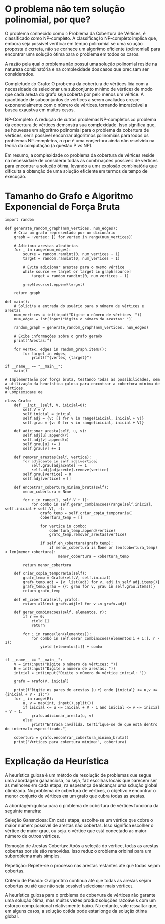 # O problema não tem solução polinomial, por que?

O problema conhecido como o Problema da Cobertura de Vértices, é classificado como NP-completo. A classificação NP-completo implica que, embora seja possível verificar em tempo polinomial se uma solução proposta é correta, não se conhece um algoritmo eficiente (polinomial) para encontrar uma solução ótima para o problema em todos os casos.

A razão pela qual o problema não possui uma solução polinomial reside na natureza combinatória e na complexidade dos casos que precisam ser considerados.

Completude do Grafo: O problema da cobertura de vértices lida com a necessidade de selecionar um subconjunto mínimo de vértices de modo que cada aresta do grafo seja coberta por pelo menos um vértice. A quantidade de subconjuntos de vértices a serem avaliados cresce exponencialmente com o número de vértices, tornando impraticável a busca exaustiva em muitos casos.

NP-Completo: A redução de outros problemas NP-completos ao problema da cobertura de vértices demonstra sua complexidade. Isso significa que, se houvesse um algoritmo polinomial para o problema da cobertura de vértices, seria possível encontrar algoritmos polinomiais para todos os problemas NP-completos, o que é uma conjectura ainda não resolvida na teoria da computação (a questão P vs NP).

Em resumo, a complexidade do problema da cobertura de vértices reside na necessidade de considerar todas as combinações possíveis de vértices para encontrar a solução ótima, levando a uma explosão combinatória que dificulta a obtenção de uma solução eficiente em termos de tempo de execução.

# Tamanho do Grafo e Algoritmo Exponencial de Força Bruta

```
import random

def generate_random_graph(num_vertices, num_edges):
    # Cria um grafo representado por um dicionário
    graph = {vertex: [] for vertex in range(num_vertices)}

    # Adiciona arestas aleatórias
    for _ in range(num_edges):
        source = random.randint(0, num_vertices - 1)
        target = random.randint(0, num_vertices - 1)

        # Evita adicionar arestas para o mesmo vértice
        while source == target or target in graph[source]:
            target = random.randint(0, num_vertices - 1)

        graph[source].append(target)

    return graph

def main():
    # Solicita a entrada do usuário para o número de vértices e arestas
    num_vertices = int(input("Digite o número de vértices: "))
    num_edges = int(input("Digite o número de arestas: "))

    random_graph = generate_random_graph(num_vertices, num_edges)

    # Exibe informações sobre o grafo gerado
    print("Arestas:")

    for vertex, edges in random_graph.items():
        for target in edges:
            print(f"{vertex} {target}")

if __name__ == "__main__":
    main()

```

```
# Implementação por força bruta, testando todas as possibilidades, sem a utilização da heurística gulosa para encontrar a cobertura mínima de vértices.
# Complexidade de 

class Grafo:
    def __init__(self, V, inicial=0):
        self.V = V
        self.inicial = inicial
        self.adj = {v: [] for v in range(inicial, inicial + V)}
        self.grau = {v: 0 for v in range(inicial, inicial + V)}

    def adicionar_aresta(self, u, v):
        self.adj[u].append(v)
        self.adj[v].append(u)
        self.grau[u] += 1
        self.grau[v] += 1

    def remover_arestas(self, vertice):
        for adjacente in self.adj[vertice]:
            self.grau[adjacente] -= 1
            self.adj[adjacente].remove(vertice)
        self.grau[vertice] = 0
        self.adj[vertice] = []

    def encontrar_cobertura_minima_bruta(self):
        menor_cobertura = None

        for r in range(1, self.V + 1):
            for combo in self.gerar_combinacoes(range(self.inicial, self.inicial + self.V), r):
                grafo_temp = self.criar_copia_temporaria()
                cobertura_temp = []

                for vertice in combo:
                    cobertura_temp.append(vertice)
                    grafo_temp.remover_arestas(vertice)

                if self.eh_cobertura(grafo_temp):
                    if menor_cobertura is None or len(cobertura_temp) < len(menor_cobertura):
                        menor_cobertura = cobertura_temp

        return menor_cobertura

    def criar_copia_temporaria(self):
        grafo_temp = Grafo(self.V, self.inicial)
        grafo_temp.adj = {v: list(adj) for v, adj in self.adj.items()}
        grafo_temp.grau = {v: grau for v, grau in self.grau.items()}
        return grafo_temp

    def eh_cobertura(self, grafo):
        return all(not grafo.adj[v] for v in grafo.adj)

    def gerar_combinacoes(self, elementos, r):
        if r == 0:
            yield []
            return

        for i in range(len(elementos)):
            for combo in self.gerar_combinacoes(elementos[i + 1:], r - 1):
                yield [elementos[i]] + combo


if __name__ == "__main__":
    V = int(input("Digite o número de vértices: "))
    E = int(input("Digite o número de arestas: "))
    inicial = int(input("Digite o número do vértice inicial: "))
    
    grafo = Grafo(V, inicial)

    print(f"Digite os pares de arestas (u v) onde {inicial} <= u,v <= {inicial + V - 1}:")
    for _ in range(E):
        u, v = map(int, input().split())
        if inicial <= u <= inicial + V - 1 and inicial <= v <= inicial + V - 1:
            grafo.adicionar_aresta(u, v)
        else:
            print("Entrada inválida. Certifique-se de que está dentro do intervalo especificado.")

    cobertura = grafo.encontrar_cobertura_minima_bruta()
    print("Vertices para cobertura mínima:", cobertura)

```

# Explicação da Heurística

A heurística gulosa é um método de resolução de problemas que segue uma abordagem gananciosa, ou seja, faz escolhas locais que parecem ser as melhores em cada etapa, na esperança de alcançar uma solução global otimizada. No problema de cobertura de vértices, o objetivo é encontrar o menor conjunto de vértices em um grafo que cubra todas as arestas.

A abordagem gulosa para o problema de cobertura de vértices funciona da seguinte maneira:

Seleção Gananciosa: Em cada etapa, escolhe-se um vértice que cobre o maior número possível de arestas não cobertas. Isso significa escolher o vértice de maior grau, ou seja, o vértice que está conectado ao maior número de outros vértices.

Remoção de Arestas Cobertas: Após a seleção do vértice, todas as arestas cobertas por ele são removidas. Isso reduz o problema original para um subproblema mais simples.

Repetição: Repete-se o processo nas arestas restantes até que todas sejam cobertas.

Critério de Parada: O algoritmo continua até que todas as arestas sejam cobertas ou até que não seja possível selecionar mais vértices.

A heurística gulosa para o problema de cobertura de vértices não garante uma solução ótima, mas muitas vezes produz soluções razoáveis com um esforço computacional relativamente baixo. No entanto, vale ressaltar que, em alguns casos, a solução obtida pode estar longe da solução ótima global.